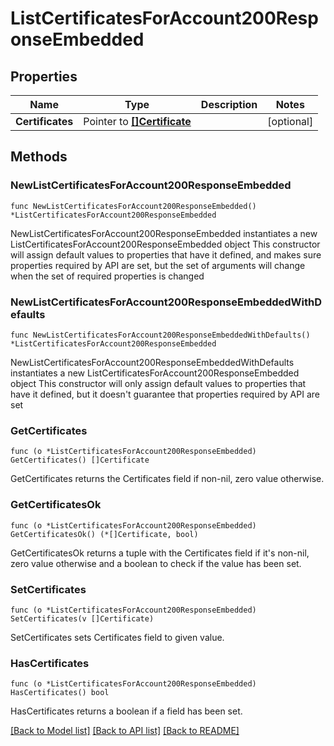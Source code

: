 # ListCertificatesForAccount200ResponseEmbedded

## Properties

Name | Type | Description | Notes
------------ | ------------- | ------------- | -------------
**Certificates** | Pointer to [**[]Certificate**](Certificate.md) |  | [optional] 

## Methods

### NewListCertificatesForAccount200ResponseEmbedded

`func NewListCertificatesForAccount200ResponseEmbedded() *ListCertificatesForAccount200ResponseEmbedded`

NewListCertificatesForAccount200ResponseEmbedded instantiates a new ListCertificatesForAccount200ResponseEmbedded object
This constructor will assign default values to properties that have it defined,
and makes sure properties required by API are set, but the set of arguments
will change when the set of required properties is changed

### NewListCertificatesForAccount200ResponseEmbeddedWithDefaults

`func NewListCertificatesForAccount200ResponseEmbeddedWithDefaults() *ListCertificatesForAccount200ResponseEmbedded`

NewListCertificatesForAccount200ResponseEmbeddedWithDefaults instantiates a new ListCertificatesForAccount200ResponseEmbedded object
This constructor will only assign default values to properties that have it defined,
but it doesn't guarantee that properties required by API are set

### GetCertificates

`func (o *ListCertificatesForAccount200ResponseEmbedded) GetCertificates() []Certificate`

GetCertificates returns the Certificates field if non-nil, zero value otherwise.

### GetCertificatesOk

`func (o *ListCertificatesForAccount200ResponseEmbedded) GetCertificatesOk() (*[]Certificate, bool)`

GetCertificatesOk returns a tuple with the Certificates field if it's non-nil, zero value otherwise
and a boolean to check if the value has been set.

### SetCertificates

`func (o *ListCertificatesForAccount200ResponseEmbedded) SetCertificates(v []Certificate)`

SetCertificates sets Certificates field to given value.

### HasCertificates

`func (o *ListCertificatesForAccount200ResponseEmbedded) HasCertificates() bool`

HasCertificates returns a boolean if a field has been set.


[[Back to Model list]](../README.md#documentation-for-models) [[Back to API list]](../README.md#documentation-for-api-endpoints) [[Back to README]](../README.md)


